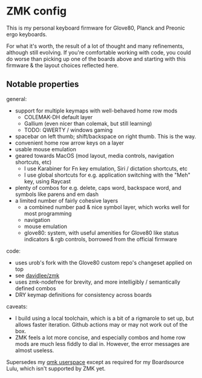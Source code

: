 # ZMK config

This is my personal keyboard firmware for Glove80, Planck and Preonic ergo keyboards.

For what it's worth, the result of a lot of thought and many refinements, although still evolving. If you're comfortable working with code, you could do worse than picking up one of the boards above and starting with this firmware & the layout choices reflected here.

## Notable properties

general:
- support for multiple keymaps with well-behaved home row mods
  - COLEMAK-DH default layer
  - Gallium (even nicer than colemak, but still learning)
  - TODO: QWERTY / windows gaming
- spacebar on left thumb; shift/backspace on right thumb. This is the way.
- convenient home row arrow keys on a layer 
- usable mouse emulation
- geared towards MacOS (mod layout, media controls, navigation shortcuts, etc)
  - I use Karabiner for Fn key emulation, Siri / dictation shortcuts, etc
  - I use global shortcuts for e.g. application switching with the "Meh" key, using Raycast
- plenty of combos for e.g. delete, caps word, backspace word, and symbols like parens and em dash
- a limited number of fairly cohesive layers
  - a combined number pad & nice symbol layer, which works well for most programming   
  - navigation
  - mouse emulation
  - glove80: system, with useful amenities for Glove80 like status indicators & rgb controls, borrowed from the official firmware

code:
- uses urob's fork with the Glove80 custom repo's changeset applied on top
 - see [davidlee/zmk](https://github.com/davidlee/zmk)
- uses zmk-nodefree for brevity, and more intelligibly / semantically defined combos
- DRY keymap definitions for consistency across boards

caveats:
- I build using a local toolchain, which is a bit of a rigmarole to set up, but allows faster iteration. Github actions may or may not work out of the box.
- ZMK feels a lot more concise, and especially combos and home row mods are much less fiddly to dial in. However, the error messages are almost useless. 

Supersedes my [qmk userspace](http://github.com/davidlee/qmk_userspace/) except as required for my Boardsource Lulu, which isn't supported by ZMK yet.
